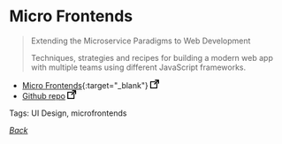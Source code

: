 # Micro Frontends

> Extending the Microservice Paradigms to Web Development
>
> Techniques, strategies and recipes for building a modern web app with multiple teams using different JavaScript frameworks.

- [Micro Frontends](https://micro-frontends.org/){:target="_blank"} ![external redirect](../../img/ext-redir.png)
- [Github repo](https://github.com/neuland/micro-frontends) ![external redirect](../../img/ext-redir.png)

Tags: UI Design, microfrontends

[_Back_](../)
